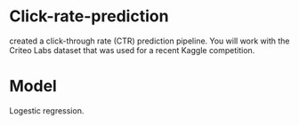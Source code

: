 # Click-rate-prediction

created a click-through rate (CTR) prediction pipeline. You will work with the Criteo Labs dataset that was used for a recent Kaggle competition.

# Model

Logestic regression.
